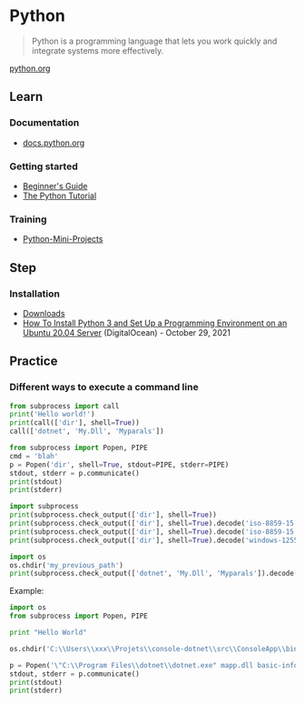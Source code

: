 # Python

> Python is a programming language that lets you work quickly and integrate systems more effectively.

[python.org](https://www.python.org/)

## Learn

### Documentation

* [docs.python.org](https://docs.python.org/)

### Getting started

* [Beginner's Guide](https://wiki.python.org/moin/BeginnersGuide)
* [The Python Tutorial](https://docs.python.org/tutorial/index.html)

### Training

* [Python-Mini-Projects](https://github.com/Python-World/python-mini-projects)

## Step

### Installation

* [Downloads](https://www.python.org/downloads/)
* [How To Install Python 3 and Set Up a Programming Environment on an Ubuntu 20.04 Server](https://www.digitalocean.com/community/tutorials/how-to-install-python-3-and-set-up-a-programming-environment-on-an-ubuntu-20-04-server) (DigitalOcean) - October 29, 2021

## Practice

### Different ways to execute a command line

```python
from subprocess import call
print('Hello world!')
print(call(['dir'], shell=True))
call(['dotnet', 'My.Dll', 'Myparals'])

from subprocess import Popen, PIPE
cmd = 'blah'
p = Popen('dir', shell=True, stdout=PIPE, stderr=PIPE)
stdout, stderr = p.communicate()
print(stdout)
print(stderr)

import subprocess
print(subprocess.check_output(['dir'], shell=True))
print(subprocess.check_output(['dir'], shell=True).decode('iso-8859-15'))
print(subprocess.check_output(['dir'], shell=True).decode('iso-8859-15').encode('utf-8'))
print(subprocess.check_output(['dir'], shell=True).decode('windows-1255'))

import os
os.chdir('my_previous_path')
print(subprocess.check_output(['dotnet', 'My.Dll', 'Myparals']).decode('ascii'), end='\r\n')
```

Example:

```python
import os
from subprocess import Popen, PIPE

print "Hello World"

os.chdir('C:\\Users\\xxx\\Projets\\console-dotnet\\src\\ConsoleApp\\bin\\Debug\\netcoreapp2.0')

p = Popen('\"C:\\Program Files\\dotnet\\dotnet.exe" mapp.dll basic-info', shell=True, stdout=PIPE, stderr=PIPE)
stdout, stderr = p.communicate()
print(stdout)
print(stderr)
```
